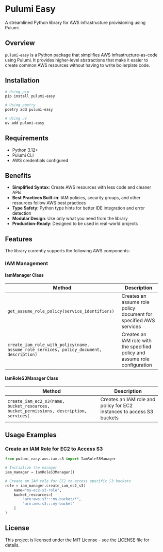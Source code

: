 # Pulumi Easy

A streamlined Python library for AWS infrastructure provisioning using Pulumi.

## Overview

`pulumi-easy` is a Python package that simplifies AWS infrastructure-as-code using Pulumi. It provides higher-level abstractions that make it easier to create common AWS resources without having to write boilerplate code.

## Installation

```bash
# Using pip
pip install pulumi-easy

# Using poetry
poetry add pulumi-easy

# Using uv
uv add pulumi-easy
```

## Requirements

- Python 3.12+
- Pulumi CLI
- AWS credentials configured

## Benefits

- **Simplified Syntax**: Create AWS resources with less code and cleaner APIs
- **Best Practices Built-in**: IAM policies, security groups, and other resources follow AWS best practices
- **Type Safety**: Python type hints for better IDE integration and error detection
- **Modular Design**: Use only what you need from the library
- **Production-Ready**: Designed to be used in real-world projects

## Features

The library currently supports the following AWS components:

### IAM Management

#### IamManager Class

| Method | Description |
|--------|-------------|
| `get_assume_role_policy(service_identifiers)` | Creates an assume role policy document for specified AWS services |
| `create_iam_role_with_policy(name, assume_role_services, policy_document, description)` | Creates an IAM role with the specified policy and assume role configuration |

#### IamRoleS3Manager Class

| Method | Description |
|--------|-------------|
| `create_iam_ec2_s3(name, bucket_resources, bucket_permissions, description, services)` | Creates an IAM role and policy for EC2 instances to access S3 buckets |

## Usage Examples

### Create an IAM Role for EC2 to Access S3

```python
from pulumi_easy.aws.iam.s3 import IamRoleS3Manager

# Initialize the manager
iam_manager = IamRoleS3Manager()

# Create an IAM role for EC2 to access specific S3 buckets
role = iam_manager.create_iam_ec2_s3(
    name="my-ec2-s3-role",
    bucket_resources=[
        "arn:aws:s3:::my-bucket/*",
        "arn:aws:s3:::my-bucket"
    ]
)
```

## License

This project is licensed under the MIT License - see the [LICENSE](LICENSE) file for details.
